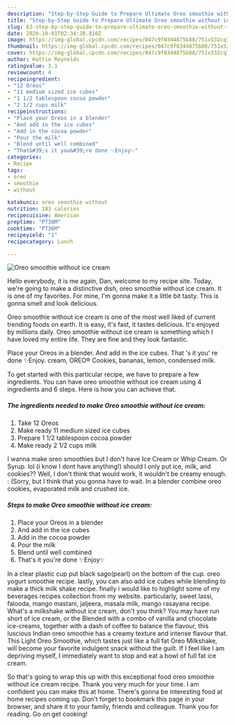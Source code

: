 ```yaml
---
description: "Step-by-Step Guide to Prepare Ultimate Oreo smoothie without ice cream"
title: "Step-by-Step Guide to Prepare Ultimate Oreo smoothie without ice cream"
slug: 63-step-by-step-guide-to-prepare-ultimate-oreo-smoothie-without-ice-cream
date: 2020-10-01T02:34:20.810Z
image: https://img-global.cpcdn.com/recipes/047c9f0344875b88/751x532cq70/oreo-smoothie-without-ice-cream-recipe-main-photo.jpg
thumbnail: https://img-global.cpcdn.com/recipes/047c9f0344875b88/751x532cq70/oreo-smoothie-without-ice-cream-recipe-main-photo.jpg
cover: https://img-global.cpcdn.com/recipes/047c9f0344875b88/751x532cq70/oreo-smoothie-without-ice-cream-recipe-main-photo.jpg
author: Hattie Reynolds
ratingvalue: 3.1
reviewcount: 4
recipeingredient:
- "12 Oreos"
- "11 medium sized ice cubes"
- "1 1/2 tablespoon cocoa powder"
- "2 1/2 cups milk"
recipeinstructions:
- "Place your Oreos in a blender"
- "And add in the ice cubes"
- "Add in the cocoa powder"
- "Pour the milk"
- "Blend until well combined"
- "That&#39;s it you&#39;re done ✨Enjoy✨"
categories:
- Recipe
tags:
- oreo
- smoothie
- without

katakunci: oreo smoothie without 
nutrition: 183 calories
recipecuisine: American
preptime: "PT30M"
cooktime: "PT36M"
recipeyield: "1"
recipecategory: Lunch

---
```



![Oreo smoothie without ice cream](https://img-global.cpcdn.com/recipes/047c9f0344875b88/751x532cq70/oreo-smoothie-without-ice-cream-recipe-main-photo.jpg)

Hello everybody, it is me again, Dan, welcome to my recipe site. Today, we're going to make a distinctive dish, oreo smoothie without ice cream. It is one of my favorites. For mine, I'm gonna make it a little bit tasty. This is gonna smell and look delicious.

Oreo smoothie without ice cream is one of the most well liked of current trending foods on earth. It is easy, it's fast, it tastes delicious. It's enjoyed by millions daily. Oreo smoothie without ice cream is something which I have loved my entire life. They are fine and they look fantastic.

Place your Oreos in a blender. And add in the ice cubes. That &#39;s it you&#39; re done ✨Enjoy. cream, OREO® Cookies, bananas, lemon, condensed milk.


To get started with this particular recipe, we have to prepare a few ingredients. You can have oreo smoothie without ice cream using 4 ingredients and 6 steps. Here is how you can achieve that.

<!--inarticleads1-->

##### The ingredients needed to make Oreo smoothie without ice cream:

1. Take 12 Oreos
1. Make ready 11 medium sized ice cubes
1. Prepare 1 1/2 tablespoon cocoa powder
1. Make ready 2 1/2 cups milk


I wanna make oreo smoothies but I don&#39;t have Ice Cream or Whip Cream. Or Syrup. lol (i know I dont have anything!) should I only put ice, milk, and cookies?? Well, I don&#39;t think that would work, it wouldn&#39;t be creamy enough. : (Sorry, but I think that you gonna have to wait. In a blender combine oreo cookies, evaporated milk and crushed ice. 

<!--inarticleads2-->

##### Steps to make Oreo smoothie without ice cream:

1. Place your Oreos in a blender
1. And add in the ice cubes
1. Add in the cocoa powder
1. Pour the milk
1. Blend until well combined
1. That&#39;s it you&#39;re done ✨Enjoy✨


In a clear plastic cup put black sago(pearl) on the bottom of the cup. oreo yogurt smoothie recipe. lastly, you can also add ice cubes while blending to make a thick milk shake recipe. finally i would like to highlight some of my beverages recipes collection from my website. particularly, sweet lassi, falooda, mango mastani, jaljeera, masala milk, mango rasayana recipe. What&#39;s a milkshake without ice cream, don&#39;t you think? You may have run short of ice cream, or the Blended with a combo of vanilla and chocolate ice-creams, together with a dash of coffee to balance the flavour, this luscious Indian oreo smoothie has a creamy texture and intense flavour that. This Light Oreo Smoothie, which tastes just like a full fat Oreo Milkshake, will become your favorite indulgent snack without the guilt. If I feel like I am depriving myself, I immediately want to stop and eat a bowl of full fat ice cream. 

So that's going to wrap this up with this exceptional food oreo smoothie without ice cream recipe. Thank you very much for your time. I am confident you can make this at home. There's gonna be interesting food at home recipes coming up. Don't forget to bookmark this page in your browser, and share it to your family, friends and colleague. Thank you for reading. Go on get cooking!
